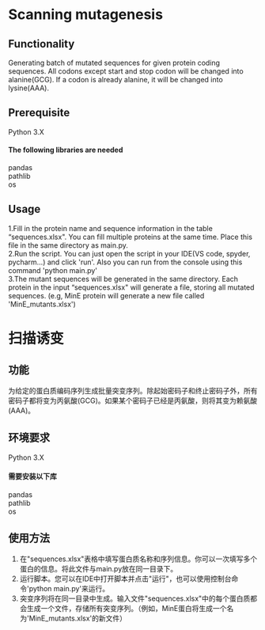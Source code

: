 # Scanning mutagenesis 

## Functionality
Generating batch of mutated sequences for given protein coding sequences. All codons except start and stop codon will be changed into alanine(GCG). If a codon is already alanine, it will be changed into lysine(AAA). 

## Prerequisite
Python 3.X  

#### The following libraries are needed
pandas  
pathlib  
os
## Usage
1.Fill in the protein name and sequence information in the table “sequences.xlsx". You can fill multiple proteins at the same time. Place this file in the same directory as main.py.  
2.Run the script. You can just open the script in your IDE(VS code, spyder, pycharm...) and click 'run'. Also you can run from the console using this command 'python main.py'  
3.The mutant sequences will be generated in the same directory. Each protein in the input “sequences.xlsx" will generate a file, storing all mutated sequences. (e.g, MinE protein will generate a new file called 'MinE_mutants.xlsx')


# 扫描诱变

## 功能
为给定的蛋白质编码序列生成批量突变序列。除起始密码子和终止密码子外，所有密码子都将变为丙氨酸(GCG)。如果某个密码子已经是丙氨酸，则将其变为赖氨酸(AAA)。

## 环境要求
Python 3.X

#### 需要安装以下库
pandas  
pathlib  
os

## 使用方法
1. 在"sequences.xlsx"表格中填写蛋白质名称和序列信息。你可以一次填写多个蛋白的信息。将此文件与main.py放在同一目录下。  
2. 运行脚本。您可以在IDE中打开脚本并点击"运行"，也可以使用控制台命令'python main.py'来运行。  
3. 突变序列将在同一目录中生成。输入文件"sequences.xlsx"中的每个蛋白质都会生成一个文件，存储所有突变序列。（例如，MinE蛋白将生成一个名为'MinE_mutants.xlsx'的新文件）